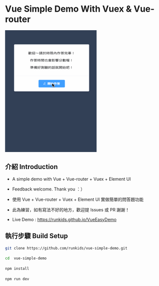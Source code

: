 # Vue Simple Demo With Vuex & Vue-router

<img src="https://github.com/runkids/vue-simple-demo/blob/master/static/demo01.gif?raw=true" width='300px' height='400px'/><br>

## 介紹 Introduction

- A simple demo with Vue + Vue-router + Vuex + Element UI
- Feedback welcome. Thank you ：）

- 使用 Vue + Vue-router + Vuex + Element UI 實做簡單的問答題功能
- 此為練習，如有寫法不好的地方，歡迎提 Issues 或 PR 謝謝！

- Live Demo : https://runkids.github.io/VueEasyDemo

## 執行步驟 Build Setup

``` bash
git clone https://github.com/runkids/vue-simple-demo.git

cd  vue-simple-demo

npm install

npm run dev
```
